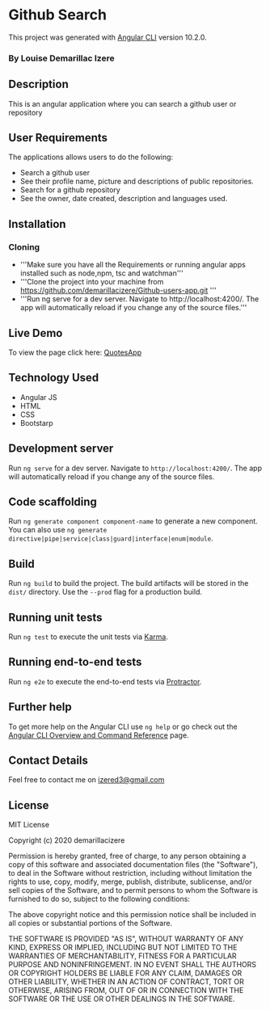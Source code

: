 # Github Search

This project was generated with [Angular CLI](https://github.com/angular/angular-cli) version 10.2.0.

### By Louise Demarillac Izere

## Description
This is an angular application where you can search a github user or repository

## User Requirements
The applications allows users to do the following:

+ Search a github user
+ See their profile name, picture and descriptions of public repositories.
+ Search for a github repository
+ See the owner, date created, description and languages used.

## Installation
### Cloning
+ '''Make sure you have all the Requirements or running angular apps installed such as node,npm, tsc and watchman'''
+ '''Clone the project into your machine from https://github.com/demarillacizere/Github-users-app.git '''
+ '''Run ng serve for a dev server. Navigate to http://localhost:4200/. The app will automatically reload if you change any of the source files.'''

## Live Demo
To view the page click here: [QuotesApp](https://demarillacizere.github.io/Github-users-app/)

## Technology Used
+ Angular JS
+ HTML 
+ CSS
+ Bootstarp

## Development server

Run `ng serve` for a dev server. Navigate to `http://localhost:4200/`. The app will automatically reload if you change any of the source files.

## Code scaffolding

Run `ng generate component component-name` to generate a new component. You can also use `ng generate directive|pipe|service|class|guard|interface|enum|module`.

## Build

Run `ng build` to build the project. The build artifacts will be stored in the `dist/` directory. Use the `--prod` flag for a production build.

## Running unit tests

Run `ng test` to execute the unit tests via [Karma](https://karma-runner.github.io).

## Running end-to-end tests

Run `ng e2e` to execute the end-to-end tests via [Protractor](http://www.protractortest.org/).

## Further help

To get more help on the Angular CLI use `ng help` or go check out the [Angular CLI Overview and Command Reference](https://angular.io/cli) page.

## Contact Details
Feel free to contact me on izered3@gmail.com

## License
MIT License

Copyright (c) 2020 demarillacizere

Permission is hereby granted, free of charge, to any person obtaining a copy of this software and associated documentation files (the "Software"), to deal in the Software without restriction, including without limitation the rights to use, copy, modify, merge, publish, distribute, sublicense, and/or sell copies of the Software, and to permit persons to whom the Software is furnished to do so, subject to the following conditions:

The above copyright notice and this permission notice shall be included in all copies or substantial portions of the Software.

THE SOFTWARE IS PROVIDED "AS IS", WITHOUT WARRANTY OF ANY KIND, EXPRESS OR IMPLIED, INCLUDING BUT NOT LIMITED TO THE WARRANTIES OF MERCHANTABILITY, FITNESS FOR A PARTICULAR PURPOSE AND NONINFRINGEMENT. IN NO EVENT SHALL THE AUTHORS OR COPYRIGHT HOLDERS BE LIABLE FOR ANY CLAIM, DAMAGES OR OTHER LIABILITY, WHETHER IN AN ACTION OF CONTRACT, TORT OR OTHERWISE, ARISING FROM, OUT OF OR IN CONNECTION WITH THE SOFTWARE OR THE USE OR OTHER DEALINGS IN THE SOFTWARE.

